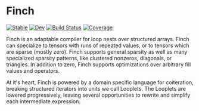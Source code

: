 # Finch

[![Stable](https://img.shields.io/badge/docs-stable-blue.svg)](https://peterahrens.github.io/Finch.jl/stable)
[![Dev](https://img.shields.io/badge/docs-dev-blue.svg)](https://peterahrens.github.io/Finch.jl/dev)
[![Build Status](https://github.com/peterahrens/Finch.jl/actions/workflows/CI.yml/badge.svg?branch=main)](https://github.com/peterahrens/Finch.jl/actions/workflows/CI.yml?query=branch%3Amain)
[![Coverage](https://codecov.io/gh/peterahrens/Finch.jl/branch/main/graph/badge.svg)](https://codecov.io/gh/peterahrens/Finch.jl)

Finch is an adaptable compiler for loop nests over structured arrays. Finch can
specialize to tensors with runs of repeated values, or to tensors which are
sparse (mostly zero). Finch supports general sparsity as well as many
specialized sparsity patterns, like clustered nonzeros, diagonals, or triangles.
In addition to zero, Finch supports optimizations over arbitrary fill values and
operators.

At it's heart, Finch is powered by a domain specific language for coiteration,
breaking structured iterators into units we call Looplets. The Looplets are
lowered progressively, leaving several opportunities to rewrite and simplify
each intermediate expression.

